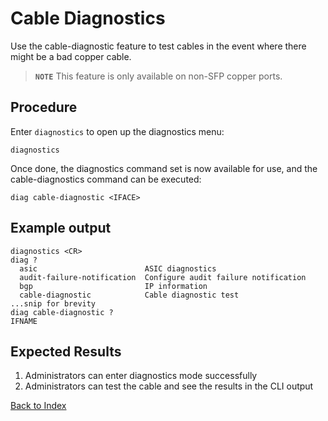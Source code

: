 # Cable Diagnostics

Use the cable-diagnostic feature to test cables in the event where there might be a bad copper cable.

> **`NOTE`** This feature is only available on non-SFP copper ports.

## Procedure

Enter `diagnostics` to open up the diagnostics menu:

```
diagnostics
```

Once done, the diagnostics command set is now available for use, and the cable-diagnostics command can be executed:

```
diag cable-diagnostic <IFACE>
```

## Example output

```
diagnostics <CR>
diag ?
  asic                        ASIC diagnostics
  audit-failure-notification  Configure audit failure notification
  bgp                         IP information
  cable-diagnostic            Cable diagnostic test
...snip for brevity
diag cable-diagnostic ?
IFNAME
```

## Expected Results

1. Administrators can enter diagnostics mode successfully
1. Administrators can test the cable and see the results in the CLI output

[Back to Index](README.md)
